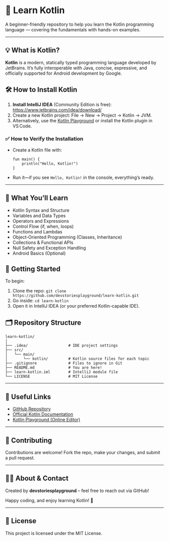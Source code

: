 <!DOCTYPE html>
<html lang="en">
<head>
  <meta charset="UTF-8">
</head>
<body>
  <h1>📘 Learn Kotlin</h1>
  <p>A beginner-friendly repository to help you learn the Kotlin programming language — covering the fundamentals with hands-on examples.</p>

  <hr>

  <h2>💡 What is Kotlin?</h2>
  <p><strong>Kotlin</strong> is a modern, statically typed programming language developed by JetBrains. It’s fully interoperable with Java, concise, expressive, and officially supported for Android development by Google.</p>

  <h2>🛠️ How to Install Kotlin</h2>
  <ol>
    <li><strong>Install IntelliJ IDEA</strong> (Community Edition is free):<br>
        <a href="https://www.jetbrains.com/idea/download/" target="_blank">https://www.jetbrains.com/idea/download/</a>
    </li>
    <li>Create a new Kotlin project: File → New → Project → Kotlin → JVM.</li>
    <li>Alternatively, use the <a href="https://play.kotlinlang.org/" target="_blank">Kotlin Playground</a> or install the Kotlin plugin in VS Code.</li>
  </ol>

  <h3>✅ How to Verify the Installation</h3>
  <ul>
    <li>Create a Kotlin file with:
      <pre><code>fun main() {
    println("Hello, Kotlin!")
}</code></pre>
    </li>
    <li>Run it—if you see <code>Hello, Kotlin!</code> in the console, everything’s ready.</li>
  </ul>

  <hr>

  <h2>📖 What You’ll Learn</h2>
  <ul>
    <li>Kotlin Syntax and Structure</li>
    <li>Variables and Data Types</li>
    <li>Operators and Expressions</li>
    <li>Control Flow (if, when, loops)</li>
    <li>Functions and Lambdas</li>
    <li>Object-Oriented Programming (Classes, Inheritance)</li>
    <li>Collections & Functional APIs</li>
    <li>Null Safety and Exception Handling</li>
    <li>Android Basics (Optional)</li>
  </ul>

  <h2>🚀 Getting Started</h2>
  <p>To begin:</p>
  <ol>
    <li>Clone the repo:
      <code>git clone https://github.com/devstoriesplayground/learn-kotlin.git</code>
    </li>
    <li>Go inside:
      <code>cd learn-kotlin</code>
    </li>
    <li>Open it in IntelliJ IDEA (or your preferred Kotlin-capable IDE).</li>
  </ol>

  <h2>🗂️ Repository Structure</h2>
  <pre><code>learn-kotlin/
│
├── .idea/                  # IDE project settings
├── src/
│   └── main/
│       └── kotlin/         # Kotlin source files for each topic
├── .gitignore              # Files to ignore in Git
├── README.md               # You are here!
├── learn-kotlin.iml        # IntelliJ module file
└── LICENSE                 # MIT License
</code></pre>

  <hr>

  <h2>🔗 Useful Links</h2>
  <ul>
    <li><a href="https://github.com/devstoriesplayground/learn-kotlin" target="_blank">GitHub Repository</a></li>
    <li><a href="https://kotlinlang.org/docs/home.html" target="_blank">Official Kotlin Documentation</a></li>
    <li><a href="https://play.kotlinlang.org/" target="_blank">Kotlin Playground (Online Editor)</a></li>
  </ul>

  <hr>

  <h2>🙌 Contributing</h2>
  <p>Contributions are welcome! Fork the repo, make your changes, and submit a pull request.</p>

  <hr>

   <h2>🧑‍💻 About & Contact</h2>
  <p>Created by <strong>devstoriesplayground</strong> – feel free to reach out via GitHub!</p>

  <p>Happy coding, and enjoy learning Kotlin! 🚀</p>

  <hr>

  <h2>📜 License</h2>
  <p>This project is licensed under the MIT License.</p>
</body>
</html>

